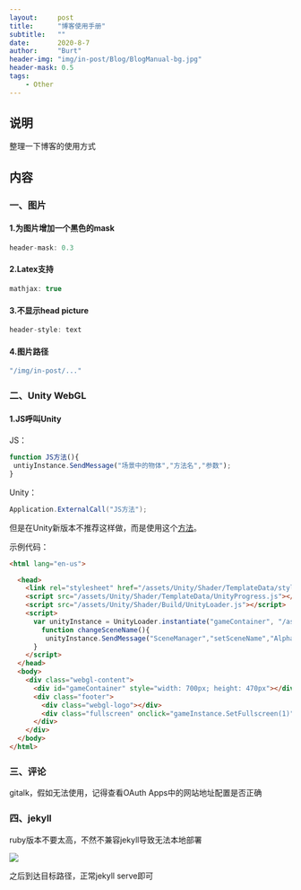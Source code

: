 ```yaml
---
layout:     post
title:      "博客使用手册"
subtitle:   ""
date:       2020-8-7
author:     "Burt"
header-img: "img/in-post/Blog/BlogManual-bg.jpg"
header-mask: 0.5
tags:
    - Other
---
```




## 说明

整理一下博客的使用方式



## 内容



### 一、图片



#### 1.为图片增加一个黑色的mask

~~~c
header-mask: 0.3
~~~



#### 2.Latex支持

~~~c
mathjax: true
~~~



#### 3.不显示head picture

~~~c
header-style: text 
~~~



#### 4.图片路径

~~~c
"/img/in-post/..."
~~~



### 二、Unity WebGL



#### 1.JS呼叫Unity

JS：

~~~javascript
function JS方法(){
 untiyInstance.SendMessage("场景中的物体","方法名","参数");
}
~~~

Unity：

~~~c#
Application.ExternalCall("JS方法");
~~~

但是在Unity新版本不推荐这样做，而是使用这个[方法](https://docs.unity3d.com/Manual/webgl-interactingwithbrowserscripting.html)。

示例代码：

~~~html
<html lang="en-us">

  <head>
    <link rel="stylesheet" href="/assets/Unity/Shader/TemplateData/style.css">
    <script src="/assets/Unity/Shader/TemplateData/UnityProgress.js"></script>  
    <script src="/assets/Unity/Shader/Build/UnityLoader.js"></script>
    <script>
      var unityInstance = UnityLoader.instantiate("gameContainer", "/assets/Unity/Shader/Build/Shader.json", {onProgress: UnityProgress});
        function changeSceneName(){
         unityInstance.SendMessage("SceneManager","setSceneName","AlphaBlend");
      }
    </script>
  </head>
  <body>
    <div class="webgl-content">
      <div id="gameContainer" style="width: 700px; height: 470px"></div>
      <div class="footer">
        <div class="webgl-logo"></div>
        <div class="fullscreen" onclick="gameInstance.SetFullscreen(1)"></div>
      </div>
    </div>
  </body>
</html>
~~~



### 三、评论

gitalk，假如无法使用，记得查看OAuth Apps中的网站地址配置是否正确



### 四、jekyll

ruby版本不要太高，不然不兼容jekyll导致无法本地部署

![](https://img-blog.csdnimg.cn/20210609094318673.png)



之后到达目标路径，正常jekyll serve即可